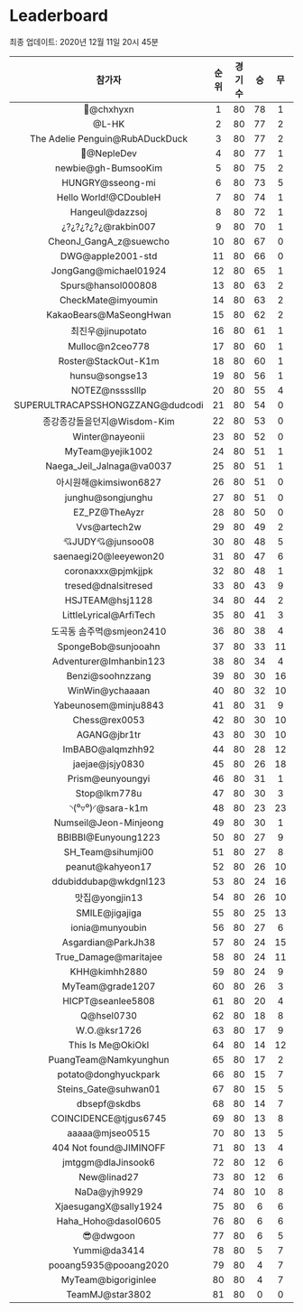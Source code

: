 # Leaderboard
최종 업데이트: 2020년 12월 11일 20시 45분




| 참가자 | 순위 | 경기수 | 승 | 무 | 패 | 승점 |
|:---:|:---:|:---:|:---:|:---:|:---:|:---:|
| 👑@chxhyxn | 1 | 80 | 78 | 1 | 1 | 235 |
| @L-HK | 2 | 80 | 77 | 2 | 1 | 233 |
| The Adelie Penguin@RubADuckDuck | 3 | 80 | 77 | 2 | 1 | 233 |
| 💸@NepleDev | 4 | 80 | 77 | 1 | 2 | 232 |
| newbie@gh-BumsooKim | 5 | 80 | 75 | 2 | 3 | 227 |
| HUNGRY@sseong-mi | 6 | 80 | 73 | 5 | 2 | 224 |
| Hello World!@CDoubleH | 7 | 80 | 74 | 1 | 5 | 223 |
| Hangeul@dazzsoj | 8 | 80 | 72 | 1 | 7 | 217 |
| ¿?¿?¿?¿?¿@rakbin007 | 9 | 80 | 70 | 1 | 9 | 211 |
| CheonJ_GangA_z@suewcho | 10 | 80 | 67 | 0 | 13 | 201 |
| DWG@apple2001-std | 11 | 80 | 66 | 0 | 14 | 198 |
| JongGang@michael01924 | 12 | 80 | 65 | 1 | 14 | 196 |
| Spurs@hansol000808 | 13 | 80 | 63 | 2 | 15 | 191 |
| CheckMate@imyoumin | 14 | 80 | 63 | 2 | 15 | 191 |
| KakaoBears@MaSeongHwan | 15 | 80 | 62 | 2 | 16 | 188 |
| 최진우@jinupotato | 16 | 80 | 61 | 1 | 18 | 184 |
| Mulloc@n2ceo778 | 17 | 80 | 60 | 1 | 19 | 181 |
| Roster@StackOut-K1m | 18 | 80 | 60 | 1 | 19 | 181 |
| hunsu@songse13 | 19 | 80 | 56 | 1 | 23 | 169 |
| NOTEZ@nsssslllp | 20 | 80 | 55 | 4 | 21 | 169 |
| SUPERULTRACAPSSHONGZZANG@dudcodi | 21 | 80 | 54 | 0 | 26 | 162 |
| 종강종강돌을던지@Wisdom-Kim | 22 | 80 | 53 | 0 | 27 | 159 |
| Winter@nayeonii | 23 | 80 | 52 | 0 | 28 | 156 |
| MyTeam@yejik1002 | 24 | 80 | 51 | 1 | 28 | 154 |
| Naega_Jeil_Jalnaga@va0037 | 25 | 80 | 51 | 1 | 28 | 154 |
| 아시원해@kimsiwon6827 | 26 | 80 | 51 | 0 | 29 | 153 |
| junghu@songjunghu | 27 | 80 | 51 | 0 | 29 | 153 |
| EZ_PZ@TheAyzr | 28 | 80 | 50 | 0 | 30 | 150 |
| Vvs@artech2w | 29 | 80 | 49 | 2 | 29 | 149 |
| 💘JUDY💘@junsoo08 | 30 | 80 | 48 | 5 | 27 | 149 |
| saenaegi20@leeyewon20 | 31 | 80 | 47 | 6 | 27 | 147 |
| coronaxxx@pjmkjjpk | 32 | 80 | 48 | 1 | 31 | 145 |
| tresed@dnalsitresed | 33 | 80 | 43 | 9 | 28 | 138 |
| HSJTEAM@hsj1128 | 34 | 80 | 44 | 2 | 34 | 134 |
| LittleLyrical@ArfiTech | 35 | 80 | 41 | 3 | 36 | 126 |
| 도곡동 솜주먹@smjeon2410 | 36 | 80 | 38 | 4 | 38 | 118 |
| SpongeBob@sunjooahn | 37 | 80 | 33 | 11 | 36 | 110 |
| Adventurer@Imhanbin123 | 38 | 80 | 34 | 4 | 42 | 106 |
| Benzi@soohnzzang | 39 | 80 | 30 | 16 | 34 | 106 |
| WinWin@ychaaaan | 40 | 80 | 32 | 10 | 38 | 106 |
| Yabeunosem@minju8843 | 41 | 80 | 31 | 9 | 40 | 102 |
| Chess@rex0053 | 42 | 80 | 30 | 10 | 40 | 100 |
| AGANG@jbr1tr | 43 | 80 | 30 | 10 | 40 | 100 |
| ImBABO@alqmzhh92 | 44 | 80 | 28 | 12 | 40 | 96 |
| jaejae@jsjy0830 | 45 | 80 | 26 | 18 | 36 | 96 |
| Prism@eunyoungyi | 46 | 80 | 31 | 1 | 48 | 94 |
| Stop@lkm778u | 47 | 80 | 30 | 3 | 47 | 93 |
| ◝(⁰▿⁰)◜@sara-k1m | 48 | 80 | 23 | 23 | 34 | 92 |
| Numseil@Jeon-Minjeong | 49 | 80 | 30 | 1 | 49 | 91 |
| BBIBBI@Eunyoung1223 | 50 | 80 | 27 | 9 | 44 | 90 |
| SH_Team@sihumji00 | 51 | 80 | 27 | 8 | 45 | 89 |
| peanut@kahyeon17 | 52 | 80 | 26 | 10 | 44 | 88 |
| ddubiddubap@wkdgnl123 | 53 | 80 | 24 | 16 | 40 | 88 |
| 맛집@yongjin13 | 54 | 80 | 26 | 10 | 44 | 88 |
| SMILE@jigajiga | 55 | 80 | 25 | 13 | 42 | 88 |
| ionia@munyoubin | 56 | 80 | 27 | 6 | 47 | 87 |
| Asgardian@ParkJh38 | 57 | 80 | 24 | 15 | 41 | 87 |
| True_Damage@maritajee | 58 | 80 | 24 | 11 | 45 | 83 |
| KHH@kimhh2880 | 59 | 80 | 24 | 9 | 47 | 81 |
| MyTeam@grade1207 | 60 | 80 | 26 | 3 | 51 | 81 |
| HICPT@seanlee5808 | 61 | 80 | 20 | 4 | 56 | 64 |
| Q@hsel0730 | 62 | 80 | 18 | 8 | 54 | 62 |
| W.O.@ksr1726 | 63 | 80 | 17 | 9 | 54 | 60 |
| This Is Me@OkiOkl | 64 | 80 | 14 | 12 | 54 | 54 |
| PuangTeam@Namkyunghun | 65 | 80 | 17 | 2 | 61 | 53 |
| potato@donghyuckpark | 66 | 80 | 15 | 7 | 58 | 52 |
| Steins_Gate@suhwan01 | 67 | 80 | 15 | 5 | 60 | 50 |
| dbsepf@skdbs | 68 | 80 | 14 | 7 | 59 | 49 |
| COINCIDENCE@tjgus6745 | 69 | 80 | 13 | 8 | 59 | 47 |
| aaaaa@mjseo0515 | 70 | 80 | 13 | 5 | 62 | 44 |
| 404 Not found@JIMINOFF | 71 | 80 | 13 | 4 | 63 | 43 |
| jmtggm@dlaJinsook6 | 72 | 80 | 12 | 6 | 62 | 42 |
| New@linad27 | 73 | 80 | 12 | 6 | 62 | 42 |
| NaDa@yjh9929 | 74 | 80 | 10 | 8 | 62 | 38 |
| XjaesugangX@sally1924 | 75 | 80 | 6 | 6 | 68 | 24 |
| Haha_Hoho@dasol0605 | 76 | 80 | 6 | 6 | 68 | 24 |
| 😎@dwgoon | 77 | 80 | 6 | 5 | 69 | 23 |
| Yummi@da3414 | 78 | 80 | 5 | 7 | 68 | 22 |
| pooang5935@pooang2020 | 79 | 80 | 4 | 7 | 69 | 19 |
| MyTeam@bigoriginlee | 80 | 80 | 4 | 7 | 69 | 19 |
| TeamMJ@star3802 | 81 | 80 | 0 | 0 | 80 | 0 |